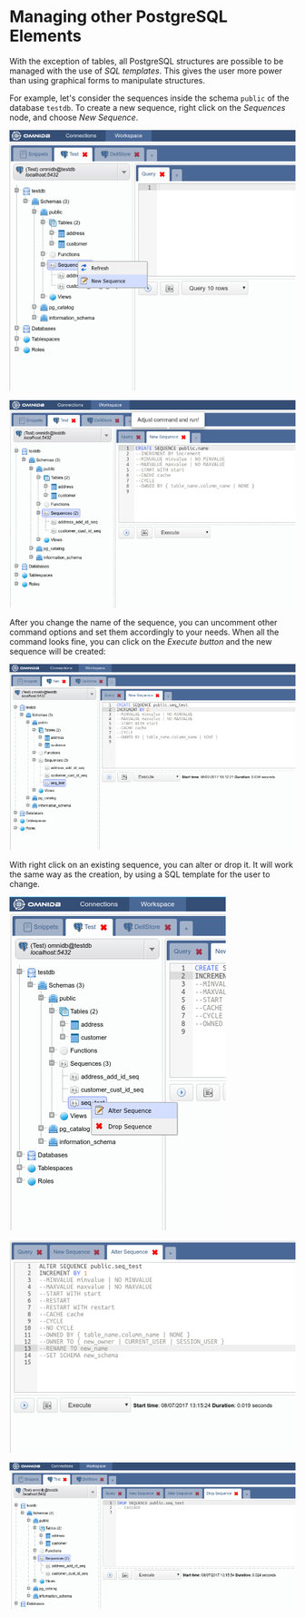 # Managing other PostgreSQL Elements

With the exception of tables, all PostgreSQL structures are possible to be
managed with the use of *SQL templates*. This gives the user more power than
using graphical forms to manipulate structures.

For example, let's consider the sequences inside the schema `public` of the
database `testdb`. To create a new sequence, right click on the *Sequences*
node, and choose *New Sequence*.

![](../img/10_sql_templates_01.png)

![](../img/10_sql_templates_02.png)

After you change the name of the sequence, you can uncomment other command
options and set them accordingly to your needs. When all the command looks fine,
you can click on the *Execute button* and the new sequence will be created:

![](../img/10_sql_templates_03.png)

With right click on an existing sequence, you can alter or drop it. It will work
the same way as the creation, by using a SQL template for the user to change.

![](../img/10_sql_templates_04.png)

![](../img/10_sql_templates_05.png)

![](../img/10_sql_templates_06.png)
